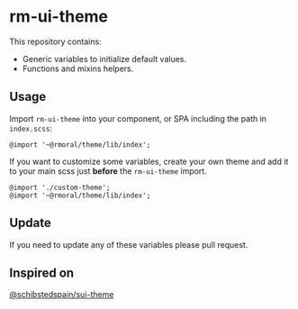 # rm-ui-theme

This repository contains:

* Generic variables to initialize default values.
* Functions and mixins helpers.

## Usage

Import `rm-ui-theme` into your component, or SPA including the path in `index.scss`:

```
@import '~@rmoral/theme/lib/index';
```

If you want to customize some variables, create your own theme and add it to your main scss just __before__ the `rm-ui-theme` import.

```
@import './custom-theme';
@import '~@rmoral/theme/lib/index';
```

## Update

If you need to update any of these variables please pull request.

## Inspired on

[@schibstedspain/sui-theme](https://github.com/SUI-Components/sui-theme)